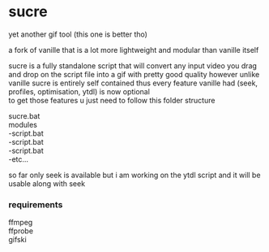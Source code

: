 # sucre
yet another gif tool (this one is better tho)  

a fork of vanille that is a lot more lightweight and modular than vanille itself  

sucre is a fully standalone script that will convert any input video you drag and drop on the script file into a gif with pretty good quality 
however unlike vanille sucre is entirely self contained thus every feature vanille had (seek, profiles, optimisation, ytdl) is now optional  
to get those features u just need to follow this folder structure  

sucre.bat  
modules   
-script.bat  
-script.bat  
-script.bat  
-etc...  

so far only seek is available but i am working on the ytdl script and it will be usable along with seek  

### requirements
ffmpeg  
ffprobe  
gifski  
